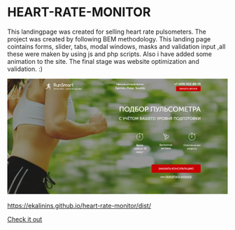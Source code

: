 # HEART-RATE-MONITOR
This landingpage was created for selling heart rate pulsometers. The project was created by following BEM methodology. This landing page cointains forms, slider, tabs, modal windows, masks and validation input ,all these were maken by using js and php scripts. Also i have added some animation to the site. The final stage was website optimization and validation. :)

![](src/img/puslemain.PNG)

https://ekalinins.github.io/heart-rate-monitor/dist/

[Check it out](https://ekalinins.github.io/heart-rate-monitor/dist/)
